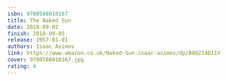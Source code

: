 ```yaml
---
isbn: 9780586010167
title: The Naked Sun
date: 2018-09-02
finish: 2018-09-05
release: 1957-01-01
authors: Isaac Asimov
link: https://www.amazon.co.uk/Naked-Sun-isaac-asimov/dp/B002I4DI1Y
cover: 9780586010167.jpg
rating: 4
---
```

